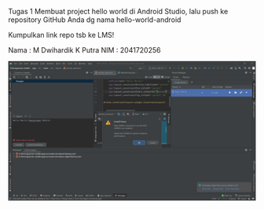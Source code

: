 Tugas 1
Membuat project hello world di Android Studio, lalu push ke repository GitHub Anda dg nama hello-world-android

Kumpulkan link repo tsb ke LMS!

Nama : M Dwihardik K Putra
NIM : 2041720256

![Hasil Praktikum](SCREENSHOTTUGAS1/1.png)